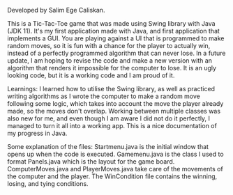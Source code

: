 Developed by Salim Ege Caliskan.

This is a Tic-Tac-Toe game that was made using Swing library with Java (JDK 11). It's my first application made with Java, and first application that implements a GUI. You are playing against a UI that is programmed to make random moves, so it is fun with a chance for the player to actually win, instead of a perfectly programmed algorithm that can never lose. In a future update, I am hoping to revise the code and make a new version with an algorithm that renders it impossible for the computer to lose. It is an ugly looking code, but it is a working code and I am proud of it.

Learnings: I learned how to utilise the Swing library, as well as practiced writing algorithms as I wrote the computer to make a random move following some logic, which takes into account the move the player already made, so the moves don't overlap. Working between multiple classes was also new for me, and even though I am aware I did not do it perfectly, I managed to turn it all into a working app. This is a nice documentation of my progress in Java.

Some explanation of the files: Startmenu.java is the initial window that opens up when the code is executed. Gamemenu.java is the class I used to format Panels.java which is the layout for the game board. ComputerMoves.java and PlayerMoves.java take care of the movements of the computer and the player. The WinCondition file contains the winning, losing, and tying conditions.

